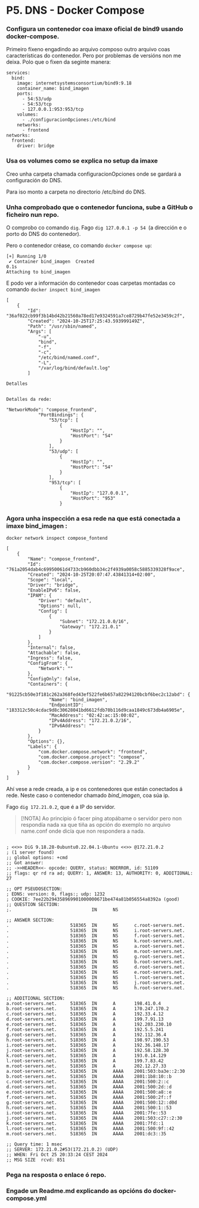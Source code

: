 # P5. DNS - Docker Compose
### Configura un contenedor coa imaxe oficial de bind9 usando docker-compose.
Primeiro fíxeno engadindo ao arquivo composo outro arquivo coas características do contenedor. Pero por problemas de versións non me deixa. Polo que o fixen da seginte manera:

```
services:
  bind:
    image: internetsystemsconsortium/bind9:9.18
    container_name: bind_imagen
    ports:
      - 54:53/udp
      - 54:53/tcp
      - 127.0.0.1:953:953/tcp
    volumes:
      - ./configuracionOpciones:/etc/bind
    networks:
      - frontend
networks:
  frontend:
    driver: bridge
```

### Usa os volumes como se explica no setup da imaxe

Creo unha carpeta chamada configuracionOpciones onde se gardará a configuración do DNS.

Para iso monto a carpeta no directorio /etc/bind do DNS.

### Unha comprobado que o contenedor funciona, sube a GitHub o ficheiro nun repo.
O comprobo co comando `dig`.
Fago `dig 127.0.0.1 -p 54 `(a dirección e o porto do DNS do contenedor).

Pero o contenedor créase, co comando `docker compose up`:
```
[+] Running 1/0
 ✔ Container bind_imagen  Created                                                                           0.1s 
Attaching to bind_imagen
```
E podo ver a información do contenedor coas carpetas montadas co comando `docker inspect bind_imagen`
```
[
    {
        "Id": "36af022cb99f3b14bd42b21560a78ed17e9324591a7ce8729b47fe52e3459c2f",
        "Created": "2024-10-25T17:25:43.593999149Z",
        "Path": "/usr/sbin/named",
        "Args": [
            "-u",
            "bind",
            "-f",
            "-c",
            "/etc/bind/named.conf",
            "-L",
            "/var/log/bind/default.log"
        ]

Detalles 


Detalles da rede: 

"NetworkMode": "compose_frontend",
            "PortBindings": {
                "53/tcp": [
                    {
                        "HostIp": "",
                        "HostPort": "54"
                    }
                ],
                "53/udp": [
                    {
                        "HostIp": "",
                        "HostPort": "54"
                    }
                ],
                "953/tcp": [
                    {
                        "HostIp": "127.0.0.1",
                        "HostPort": "953"
                    }
```


### Agora unha inspección a esa rede na que está conectada a imaxe bind_imagen :
`docker network inspect compose_fontend`
```
[
    {
        "Name": "compose_frontend",
        "Id": "761a2054dab4c69950061d4733cb960dbb34c2f4939a0058c5885339328f9ace",
        "Created": "2024-10-25T20:07:47.43841314+02:00",
        "Scope": "local",
        "Driver": "bridge",
        "EnableIPv6": false,
        "IPAM": {
            "Driver": "default",
            "Options": null,
            "Config": [
                {
                    "Subnet": "172.21.0.0/16",
                    "Gateway": "172.21.0.1"
                }
            ]
        },
        "Internal": false,
        "Attachable": false,
        "Ingress": false,
        "ConfigFrom": {
            "Network": ""
        },
        "ConfigOnly": false,
        "Containers": {
            "91225cb50e3f181c262a368fed43ef522fe6b657a82294120bcbf6bec2c12abd": {
                "Name": "bind_imagen",
                "EndpointID": "183312c50c4cdac9d8c30628041bd6612fdb70b116d9caa1849c673db4a6905e",
                "MacAddress": "02:42:ac:15:00:02",
                "IPv4Address": "172.21.0.2/16",
                "IPv6Address": ""
            }
        },
        "Options": {},
        "Labels": {
            "com.docker.compose.network": "frontend",
            "com.docker.compose.project": "compose",
            "com.docker.compose.version": "2.29.2"
        }
    }
]

```
Ahí vese a rede creada, a ip e os contenedores que están conectados á rede. Neste caso o contenedor chamado *bind_imagen*, coa súa ip.

Fago `dig 172.21.0.2`, que é a IP do servidor. 

>[!NOTA]
>Ao principio ó facer ping atopábame o servidor pero non respondía nada xa que tiña as opción do exemplo no arquivo name.conf onde dicía que non respondera a nada.

```

; <<>> DiG 9.18.28-0ubuntu0.22.04.1-Ubuntu <<>> @172.21.0.2
; (1 server found)
;; global options: +cmd
;; Got answer:
;; ->>HEADER<<- opcode: QUERY, status: NOERROR, id: 51109
;; flags: qr rd ra ad; QUERY: 1, ANSWER: 13, AUTHORITY: 0, ADDITIONAL: 27

;; OPT PSEUDOSECTION:
; EDNS: version: 0, flags:; udp: 1232
; COOKIE: 7ee22b294358969901000000671be474a81b056554a8392a (good)
;; QUESTION SECTION:
;.                              IN      NS

;; ANSWER SECTION:
.                       518365  IN      NS      c.root-servers.net.
.                       518365  IN      NS      i.root-servers.net.
.                       518365  IN      NS      f.root-servers.net.
.                       518365  IN      NS      k.root-servers.net.
.                       518365  IN      NS      a.root-servers.net.
.                       518365  IN      NS      m.root-servers.net.
.                       518365  IN      NS      g.root-servers.net.
.                       518365  IN      NS      b.root-servers.net.
.                       518365  IN      NS      d.root-servers.net.
.                       518365  IN      NS      e.root-servers.net.
.                       518365  IN      NS      l.root-servers.net.
.                       518365  IN      NS      j.root-servers.net.
.                       518365  IN      NS      h.root-servers.net.

;; ADDITIONAL SECTION:
a.root-servers.net.     518365  IN      A       198.41.0.4
b.root-servers.net.     518365  IN      A       170.247.170.2
c.root-servers.net.     518365  IN      A       192.33.4.12
d.root-servers.net.     518365  IN      A       199.7.91.13
e.root-servers.net.     518365  IN      A       192.203.230.10
f.root-servers.net.     518365  IN      A       192.5.5.241
g.root-servers.net.     518365  IN      A       192.112.36.4
h.root-servers.net.     518365  IN      A       198.97.190.53
i.root-servers.net.     518365  IN      A       192.36.148.17
j.root-servers.net.     518365  IN      A       192.58.128.30
k.root-servers.net.     518365  IN      A       193.0.14.129
l.root-servers.net.     518365  IN      A       199.7.83.42
m.root-servers.net.     518365  IN      A       202.12.27.33
a.root-servers.net.     518365  IN      AAAA    2001:503:ba3e::2:30
b.root-servers.net.     518365  IN      AAAA    2801:1b8:10::b
c.root-servers.net.     518365  IN      AAAA    2001:500:2::c
d.root-servers.net.     518365  IN      AAAA    2001:500:2d::d
e.root-servers.net.     518365  IN      AAAA    2001:500:a8::e
f.root-servers.net.     518365  IN      AAAA    2001:500:2f::f
g.root-servers.net.     518365  IN      AAAA    2001:500:12::d0d
h.root-servers.net.     518365  IN      AAAA    2001:500:1::53
i.root-servers.net.     518365  IN      AAAA    2001:7fe::53
j.root-servers.net.     518365  IN      AAAA    2001:503:c27::2:30
k.root-servers.net.     518365  IN      AAAA    2001:7fd::1
l.root-servers.net.     518365  IN      AAAA    2001:500:9f::42
m.root-servers.net.     518365  IN      AAAA    2001:dc3::35

;; Query time: 1 msec
;; SERVER: 172.21.0.2#53(172.21.0.2) (UDP)
;; WHEN: Fri Oct 25 20:33:24 CEST 2024
;; MSG SIZE  rcvd: 851

```


### Pega na resposta o enlace ó repo.

### Engade un Readme.md explicando as opcións do docker-compose.yml
